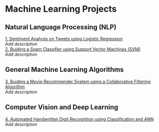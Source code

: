 # Machine Learning Projects

## Natural Language Processing (NLP)
[1. Sentiment Analysis on Tweets using Logistic Regression](https://github.com/TranquilCreator/machine-learning-portfolio/tree/main/sentiment-analysis-of-tweets) \
*Add description* \
[2. Buiding a Spam Classifier using Support Vector Machines (SVM)](https://github.com/TranquilCreator/machine-learning-portfolio/tree/main/spam-classifier/) \
*Add description*

## General Machine Learning Algorithms
[3. Buiding a Movie Recommender System using a Collaborative Filtering Algorithm](https://github.com/TranquilCreator/machine-learning-portfolio/tree/main/movie-recommender-system) \
*Add description*
  
## Computer Vision and Deep Learning
[4. Automated Handwritten Digit Recognition using Classification and ANN](https://github.com/TranquilCreator/machine-learning-portfolio/tree/main/automated-handwritten-digit-recognition) \
*Add description*
